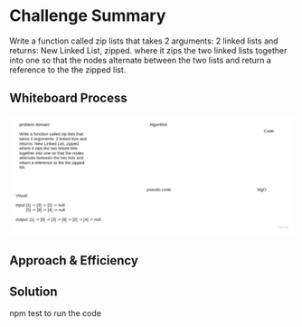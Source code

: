 # Challenge Summary
Write a function called zip lists that takes 2 arguments: 2 linked lists and returns: New Linked List, zipped. where it zips the two linked lists together into one so that the nodes alternate between the two lists and return a reference to the the zipped list.

## Whiteboard Process
!['zip'](../images/ll-zipLists.jpg)

## Approach & Efficiency
<!-- What approach did you take? Why? What is the Big O space/time for this approach? -->

## Solution
npm test to run the code